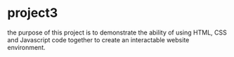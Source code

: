 # project3
the purpose of this project is to demonstrate the ability of using HTML, CSS and Javascript code together to create an interactable website environment. 
